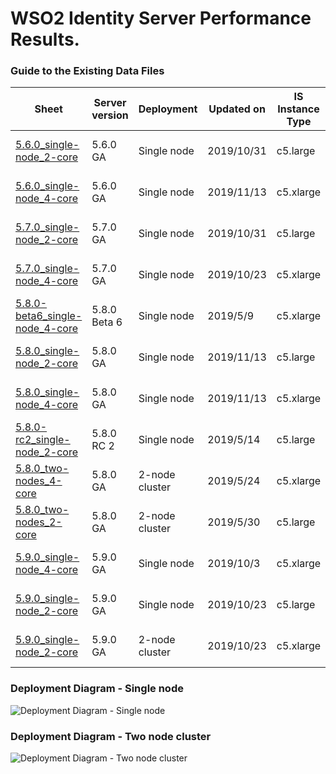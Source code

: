 # WSO2 Identity Server Performance Results.


### Guide to the Existing Data Files
| Sheet | Server version | Deployment | Updated on | IS Instance Type | RDS Instance Type | Test Duration | Warmup period | OS | Java | Database |
| --- | --- | --- | --- | --- | --- | --- | --- | --- | --- | --- |
| [5.6.0_single-node_2-core](5.6.0_single-node_2-core.md) | 5.6.0 GA | Single node | 2019/10/31 | c5.large | db.m4.xlarge | 15 min | 5 min | Ubuntu 18.04 (LTS) | 1.8.0_201-b09 | MySQL 5.7 |
| [5.6.0_single-node_4-core](5.6.0_single-node_4-core.md) | 5.6.0 GA | Single node | 2019/11/13 | c5.xlarge | db.m4.xlarge | 15 min | 5 min | Ubuntu 18.04 (LTS) | 1.8.0_201-b09 | MySQL 5.7 |
| [5.7.0_single-node_2-core](5.7.0_single-node_2-core.md) | 5.7.0 GA | Single node | 2019/10/31 | c5.large | db.m4.xlarge | 15 min | 5 min | Ubuntu 18.04 (LTS) | 1.8.0_201-b09 | MySQL 5.7 |
| [5.7.0_single-node_4-core](5.7.0_single-node_4-core.md) | 5.7.0 GA | Single node | 2019/10/23 | c5.xlarge | db.m4.xlarge | 15 min | 5 min | Ubuntu 18.04 (LTS) | 1.8.0_201-b09 | MySQL 5.7 |
| [5.8.0-beta6_single-node_4-core](5.8.0-beta6_single-node_4-core.md) | 5.8.0 Beta 6 | Single node | 2019/5/9 | c5.xlarge | db.m4.xlarge | 15 min | 5 min | Ubuntu 18.04 (LTS) | 1.8.0_201-b09 | MySQL 5.7 |
| [5.8.0_single-node_2-core](5.8.0_single-node_2-core.md) | 5.8.0 GA | Single node | 2019/11/13 | c5.large | db.m4.xlarge | 15 min | 5 min | Ubuntu 18.04 (LTS) | 1.8.0_201-b09 | MySQL 5.7 |
| [5.8.0_single-node_4-core](5.8.0_single-node_4-core.md) | 5.8.0 GA | Single node | 2019/11/13 | c5.xlarge | db.m4.xlarge | 15 min | 5 min | Ubuntu 18.04 (LTS) | 1.8.0_201-b09 | MySQL 5.7 |
| [5.8.0-rc2_single-node_2-core](5.8.0-rc2_single-node_2-core.md) | 5.8.0 RC 2 | Single node | 2019/5/14 | c5.large | db.m4.xlarge | 15 min | 5 min | Ubuntu 18.04 (LTS) | 1.8.0_201-b09 | MySQL 5.7 |
| [5.8.0_two-nodes_4-core](5.8.0_two-nodes_4-core.md) | 5.8.0 GA | 2-node cluster | 2019/5/24 | c5.xlarge | db.m4.xlarge | 15 min | 5 min | Ubuntu 18.04 (LTS) | 1.8.0_201-b09 | MySQL 5.7 |
| [5.8.0_two-nodes_2-core](5.8.0_two-nodes_2-core.md) | 5.8.0 GA | 2-node cluster | 2019/5/30 | c5.large | db.m4.xlarge | 15 min | 5 min | Ubuntu 18.04 (LTS) | 1.8.0_201-b09 | MySQL 5.7 |
| [5.9.0_single-node_4-core](5.9.0_single-node_4-core.md) | 5.9.0 GA | Single node | 2019/10/3 | c5.xlarge | db.m4.xlarge | 15 min | 5 min | Ubuntu 18.04 (LTS) | 1.8.0_201-b09 | MySQL 5.7 |
| [5.9.0_single-node_2-core](5.9.0_single-node_2-core.md) | 5.9.0 GA | Single node | 2019/10/23 | c5.large | db.m4.xlarge | 15 min | 5 min | Ubuntu 18.04 (LTS) | 1.8.0_201-b09 | MySQL 5.7 |
| [5.9.0_single-node_2-core](5.9.0_two-nodes_4-core.md) | 5.9.0 GA | 2-node cluster | 2019/10/23 | c5.xlarge | db.m4.xlarge | 15 min | 5 min | Ubuntu 18.04 (LTS) | 1.8.0_201-b09 | MySQL 5.7 |


### Deployment Diagram - Single node
![Deployment Diagram - Single node](https://github.com/wso2/performance-is/blob/master/common/images/deployment-diagram-singlenode.png)


### Deployment Diagram - Two node cluster
![Deployment Diagram - Two node cluster](https://github.com/wso2/performance-is/blob/master/common/images/deployment-diagram-twonode-cluster.png)
